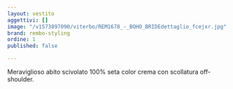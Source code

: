 ```yaml
---
layout: vestito
aggettivi: []
image: "/v1573897090/viterbo/REM1678_-_BOHO_BRIDEdettaglio_fcejxr.jpg"
brand: rembo-styling
ordine: 1
published: false

---
```

Meraviglioso abito scivolato 100% seta color crema con scollatura off- shoulder.